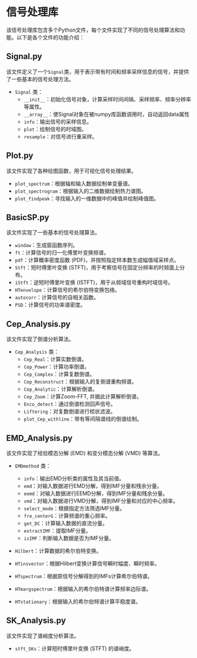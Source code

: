 # 信号处理库

该信号处理库包含多个Python文件，每个文件实现了不同的信号处理算法和功能。以下是各个文件的功能介绍：

## Signal.py

该文件定义了一个`Signal`类，用于表示带有时间和频率采样信息的信号，并提供了一些基本的信号处理方法。

- `Signal` 类：
  - `__init__`：初始化信号对象，计算采样时间间隔、采样频率、频率分辨率等属性。
  - `__array__`：使Signal对象在被numpy库函数调用时，自动返回data属性
  - `info`：输出信号的采样信息。
  - `plot`：绘制信号的时域图。
  - `resample`：对信号进行重采样。

## Plot.py

该文件实现了各种绘图函数，用于可视化信号处理结果。

- `plot_spectrum`：根据轴和输入数据绘制单变量谱。
- `plot_spectrogram`：根据输入的二维数据绘制热力谱图。
- `plot_findpeak`：寻找输入的一维数据中的峰值并绘制峰值图。

## BasicSP.py

该文件实现了一些基本的信号处理算法。

- `window`：生成窗函数序列。
- `ft`：计算信号的归一化傅里叶变换频谱。
- `pdf`：计算概率密度函数 (PDF)，并按照指定样本数生成幅值域采样点。
- `Stft`：短时傅里叶变换 (STFT)，用于考察信号在固定分辨率的时频面上分布。
- `iStft`：逆短时傅里叶变换 (ISTFT)，用于从频域信号重构时域信号。
- `HTenvelope`：计算信号的希尔伯特变换包络。
- `autocorr`：计算信号的自相关函数。
- `PSD`：计算信号的功率谱密度。

## Cep_Analysis.py

该文件实现了倒谱分析算法。

- `Cep_Analysis` 类：
  - `Cep_Real`：计算实数倒谱。
  - `Cep_Power`：计算功率倒谱。
  - `Cep_Complex`：计算复数倒谱。
  - `Cep_Reconstruct`：根据输入的复倒谱重构频谱。
  - `Cep_Analytic`：计算解析倒谱。
  - `Cep_Zoom`：计算Zoom-FFT, 并据此计算解析倒谱。
  - `Enco_detect`：通过倒谱检测回声信号。
  - `Liftering`：对复数倒谱进行梳状滤波。
  - `plot_Cep_withline`：带有等间隔谱线的倒谱绘制。

## EMD_Analysis.py

该文件实现了经验模态分解 (EMD) 和变分模态分解 (VMD) 等算法。

- `EMDmethod` 类：
  - `info`：输出EMD分析类的属性及其当前值。
  - `emd`：对输入数据进行EMD分解，得到IMF分量和残余分量。
  - `eemd`：对输入数据进行EEMD分解，得到IMF分量和残余分量。
  - `vmd`：对输入数据进行VMD分解，得到IMF分量和对应的中心频率。
  - `select_mode`：根据指定方法筛选IMF分量。
  - `fre_centerG`：计算频谱的重心频率。
  - `get_DC`：计算输入数据的直流分量。
  - `extractIMF`：提取IMF分量。
  - `isIMF`：判断输入数据是否为IMF分量。

- `Hilbert`：计算数据的希尔伯特变换。
- `HTinsvector`：根据Hilbert变换计算信号瞬时幅度、瞬时频率。
- `HTspectrum`：根据原信号分解得到的IMFs计算希尔伯特谱。
- `HTmargspectrum`：根据输入的希尔伯特谱计算频率边际谱。
- `HTstationary`：根据输入的希尔伯特谱计算平稳度谱。

## SK_Analysis.py

该文件实现了谱峭度分析算法。

- `stft_SKs`：计算短时傅里叶变换 (STFT) 的谱峭度。
